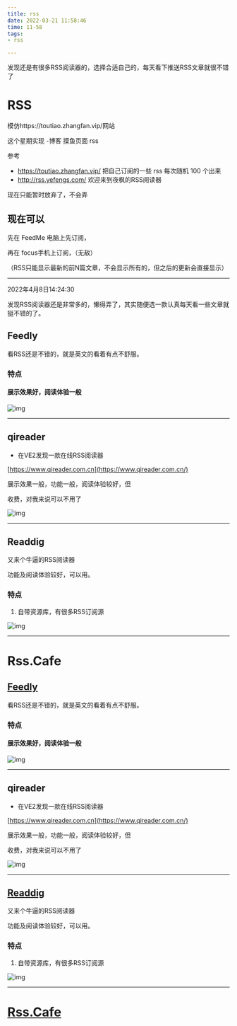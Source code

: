 ```yaml
---
title: rss
date: 2022-03-21 11:58:46
time: 11-58
tags:
- rss

---
```


发现还是有很多RSS阅读器的，选择合适自己的，每天看下推送RSS文章就很不错了

<!--more-->

# RSS

模仿https://toutiao.zhangfan.vip/网站

这个星期实现 -博客 摸鱼页面 rss

参考

* https://toutiao.zhangfan.vip/  把自己订阅的一些 rss 每次随机 100 个出来
* http://rss.yefengs.com/       欢迎来到夜枫的RSS阅读器

现在只能暂时放弃了，不会弄



## 现在可以   

先在   FeedMe  电脑上先订阅，

再在   focus手机上订阅，（无敌）

（RSS只能显示最新的前N篇文章，不会显示所有的，但之后的更新会直接显示）

---



2022年4月8日14:24:30

发现RSS阅读器还是非常多的，懒得弄了，其实随便选一款认真每天看一些文章就挺不错的了。

## Feedly

看RSS还是不错的，就是英文的看着有点不舒服。

### 特点

#### 展示效果好，阅读体验一般

![img](https://wangguanjingji.oss-cn-beijing.aliyuncs.com/picture/1649222965285.png)

------

## qireader

* 在VE2发现一款在线RSS阅读器

[https://www.qireader.com.cn](https://www.qireader.com.cn/)

展示效果一般，功能一般，阅读体验较好，但

收费，对我来说可以不用了

![img](https://wangguanjingji.oss-cn-beijing.aliyuncs.com/picture/1649223116162.png)

------

## Readdig

又来个牛逼的RSS阅读器

功能及阅读体验较好，可以用。

### 特点

1. 自带资源库，有很多RSS订阅源

![img](https://wangguanjingji.oss-cn-beijing.aliyuncs.com/picture/1649222618779.png)

------

# Rss.Cafe

## [Feedly](https://feedly.com/)

看RSS还是不错的，就是英文的看着有点不舒服。

### 特点

#### 展示效果好，阅读体验一般

![img](https://wangguanjingji.oss-cn-beijing.aliyuncs.com/picture/1649222965285.png)

------

## qireader

* 在VE2发现一款在线RSS阅读器

[https://www.qireader.com.cn](https://www.qireader.com.cn/)

展示效果一般，功能一般，阅读体验较好，但

收费，对我来说可以不用了

![img](https://wangguanjingji.oss-cn-beijing.aliyuncs.com/picture/1649223116162.png)

------

## [Readdig](https://www.readdig.com/)

又来个牛逼的RSS阅读器

功能及阅读体验较好，可以用。

### 特点

1. 自带资源库，有很多RSS订阅源

![img](https://wangguanjingji.oss-cn-beijing.aliyuncs.com/picture/1649222618779.png)

------

# [Rss.Cafe](https://rss.cafe/welcome?authorizationCode=624d453b38ad53989ee6bd71)



